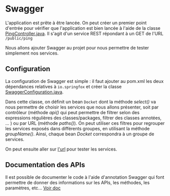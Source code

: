 # Swagger

L'application est prête à être lancée. On peut créer un premier point d'entrée pour vérifier que l'application est bien lancée à l'aide de la classe [PingController.java](../../../master/src/main/java/fr/deroffal/portail/controller/PingController.java). 
Il s'agit d'un service REST répondant à un GET de l'URL `/public/ping`

Nous allons ajouter Swagger au projet pour nous permettre de tester simplement nos services.
 
## Configuration
La configuration de Swagger est simple : il faut ajouter au pom.xml les deux dépendances relatives à `io.springfox` et créer la classe [SwaggerConfiguration.java](../../../master/src/main/java/fr/deroffal/portail/SwaggerConfiguration.java).

Dans cette classe, on définit un bean `Docket` dont la méthode *select()* va nous permettre de choisir les services que nous allons présenter, soit par contrôleur (méthode *api()* qui peut 
permettre de filtrer selon des expressions régulières des classes/packages, filtrer des classes annotées, ... ) ou par URL (méthode *paths()*).
On peut utiliser ces filtres pour regrouper les services exposés dans différents groupes, en utilisant la méthode *groupName()*. Ainsi, chaque bean *Docket* correspondra à un groupe de 
services.

On peut ensuite aller sur [l'url](http://localhost:8080/swagger-ui.html) pour tester les services.

## Documentation des APIs
Il est possible de documenter le code à l'aide d'annotation Swagger qui font permettre de donner des informations sur les APIs, les méthodes, les paramètres, etc...
 [Voir doc](https://springfox.github.io/springfox/docs/snapshot/#support-for-documentation-from-property-file-lookup)
